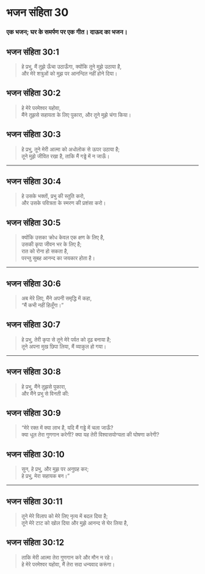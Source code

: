 # भजन संहिता 30

### एक भजन; घर के समर्पण पर एक गीत। दाऊद का भजन।

## भजन संहिता 30:1

> हे प्रभु, मैं तुझे ऊँचा उठाऊँगा, क्योंकि तूने मुझे उठाया है,  
> और मेरे शत्रुओं को मुझ पर आनन्दित नहीं होने दिया।

## भजन संहिता 30:2

> हे मेरे परमेश्वर यहोवा,  
> मैंने तुझसे सहायता के लिए पुकारा, और तूने मुझे चंगा किया।

## भजन संहिता 30:3

> हे प्रभु, तूने मेरी आत्मा को अधोलोक से ऊपर उठाया है;  
> तूने मुझे जीवित रखा है, ताकि मैं गड्ढे में न जाऊँ।

---

## भजन संहिता 30:4

> हे उसके भक्तों, प्रभु की स्तुति करो,  
> और उसके पवित्रता के स्मरण की प्रशंसा करो।

## भजन संहिता 30:5

> क्योंकि उसका क्रोध केवल एक क्षण के लिए है,  
> उसकी कृपा जीवन भर के लिए है;  
> रात को रोना हो सकता है,  
> परन्तु सुबह आनन्द का जयकार होता है।

---

## भजन संहिता 30:6

> अब मेरे लिए, मैंने अपनी समृद्धि में कहा,  
> “मैं कभी नहीं हिलूँगा।”

## भजन संहिता 30:7

> हे प्रभु, तेरी कृपा से तूने मेरे पर्वत को दृढ़ बनाया है;  
> तूने अपना मुख छिपा लिया, मैं व्याकुल हो गया।

---

## भजन संहिता 30:8

> हे प्रभु, मैंने तुझसे पुकारा,  
> और मैंने प्रभु से विनती की:

## भजन संहिता 30:9

> “मेरे रक्त में क्या लाभ है, यदि मैं गड्ढे में चला जाऊँ?  
> क्या धूल तेरा गुणगान करेगी? क्या यह तेरी विश्वासयोग्यता की घोषणा करेगी?

## भजन संहिता 30:10

> सुन, हे प्रभु, और मुझ पर अनुग्रह कर;  
> हे प्रभु, मेरा सहायक बन।”

---

## भजन संहिता 30:11

> तूने मेरे विलाप को मेरे लिए नृत्य में बदल दिया है;  
> तूने मेरे टाट को खोल दिया और मुझे आनन्द से घेर लिया है,

## भजन संहिता 30:12

> ताकि मेरी आत्मा तेरा गुणगान करे और मौन न रहे।  
> हे मेरे परमेश्वर यहोवा, मैं तेरा सदा धन्यवाद करूंगा।
